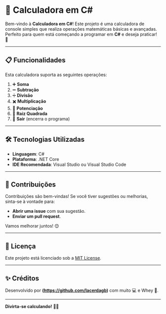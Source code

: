 # 🧮 Calculadora em C#

Bem-vindo à **Calculadora em C#**! Este projeto é uma calculadora de console simples que realiza operações matemáticas básicas e avançadas. Perfeito para quem está começando a programar em **C#** e deseja praticar! 🚀

---

## 📋 Funcionalidades

Esta calculadora suporta as seguintes operações:

1. ➕ **Soma**
2. ➖ **Subtração**
3. ➗ **Divisão** 
4. ✖️ **Multiplicação**
5. 🧪 **Potenciação**
6. 📝 **Raiz Quadrada** 
7. 🚪 **Sair** (encerra o programa)

---

## 🛠️ Tecnologias Utilizadas

- **Linguagem**: C#
- **Plataforma**: .NET Core
- **IDE Recomendada**: Visual Studio ou Visual Studio Code

---
## 🤝 Contribuições

Contribuições são bem-vindas! Se você tiver sugestões ou melhorias, sinta-se à vontade para:

- **Abrir uma issue** com sua sugestão.
- **Enviar um pull request**.

Vamos melhorar juntos! 😊

---

## 📄 Licença

Este projeto está licenciado sob a [MIT License](LICENSE).

---

## ✨ Créditos

Desenvolvido por **(https://github.com/lacerdagb)** com muito 💻 e Whey 💪.

---

**Divirta-se calculando!** 🧮🚀
